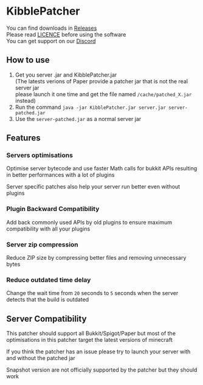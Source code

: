 # KibblePatcher

You can find downloads in [Releases](https://github.com/KibbleLands/KibblePatcher/releases)  
Please read [LICENCE](https://github.com/Fox2Code/Repacker/blob/master/LICENSE) before using the software  
You can get support on our [Discord](https://discord.gg/bJ2uF8T)

## How to use

1. Get you server .jar and KibblePatcher.jar  
(The latests verions of Paper provide a patcher jar that is not the real server jar  
please launch it one time and get the file named `/cache/patched_X.jar` instead)
2. Run the command `java -jar KibblePatcher.jar server.jar server-patched.jar`
3. Use the `server-patched.jar` as a normal server jar

## Features

### Servers optimisations

Optimise server bytecode and use faster Math calls for bukkit APIs resulting in better performances with a lot of plugins

Server specific patches also help your server run better even without plugins

### Plugin Backward Compatibility

Add back commonly used APIs by old plugins to ensure maximum compatibility with all your plugins

### Server zip compression

Reduce ZIP size by compressing better files and removing unnecessary bytes

### Reduce outdated time delay

Change the wait time from `20` seconds to `5` seconds when the server detects that the build is outdated

## Server Compatibility

This patcher should support all Bukkit/Spigot/Paper but most of the optimisations in this patcher target the latest versions of minecraft

If you think the patcher has an issue please try to launch your server with and without the patched jar 

Snapshot version are not officially supported by the patcher but they should work
